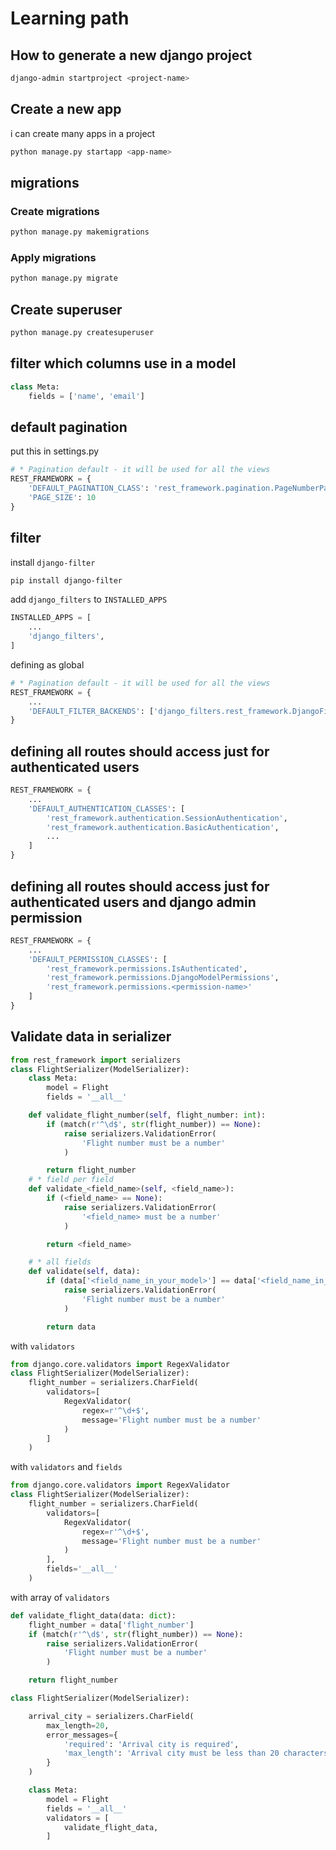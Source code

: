 # Learning path

## How to generate a new django project

```bash
django-admin startproject <project-name>
```

## Create a new app

i can create many apps in a project

```bash
python manage.py startapp <app-name>
```

## migrations

### Create migrations

```bash
python manage.py makemigrations
```

### Apply migrations

```bash
python manage.py migrate
```

## Create superuser

```bash
python manage.py createsuperuser
```

## filter which columns use in a model

```python
class Meta:
    fields = ['name', 'email']
```

## default pagination

put this in settings.py

```python
# * Pagination default - it will be used for all the views
REST_FRAMEWORK = {
    'DEFAULT_PAGINATION_CLASS': 'rest_framework.pagination.PageNumberPagination',
    'PAGE_SIZE': 10
}
```

## filter

install `django-filter`

```bash
pip install django-filter
```

add `django_filters` to `INSTALLED_APPS`

```python
INSTALLED_APPS = [
    ...
    'django_filters',
]
```

defining as global

```python
# * Pagination default - it will be used for all the views
REST_FRAMEWORK = {
    ...
    'DEFAULT_FILTER_BACKENDS': ['django_filters.rest_framework.DjangoFilterBackend']
}
```

## defining all routes should access just for authenticated users

```python
REST_FRAMEWORK = {
    ...
    'DEFAULT_AUTHENTICATION_CLASSES': [
        'rest_framework.authentication.SessionAuthentication',
        'rest_framework.authentication.BasicAuthentication',
        ...
    ]
}
```

## defining all routes should access just for authenticated users and django admin permission

```python
REST_FRAMEWORK = {
    ...
    'DEFAULT_PERMISSION_CLASSES': [
        'rest_framework.permissions.IsAuthenticated',
        'rest_framework.permissions.DjangoModelPermissions',
        'rest_framework.permissions.<permission-name>'
    ]
}
```

## Validate data in serializer

```python
from rest_framework import serializers
class FlightSerializer(ModelSerializer):
    class Meta:
        model = Flight
        fields = '__all__'

    def validate_flight_number(self, flight_number: int):
        if (match(r'^\d$', str(flight_number)) == None):
            raise serializers.ValidationError(
                'Flight number must be a number'
            )

        return flight_number
    # * field per field
    def validate_<field_name>(self, <field_name>):
        if (<field_name> == None):
            raise serializers.ValidationError(
                '<field_name> must be a number'
            )

        return <field_name>

    # * all fields
    def validate(self, data):
        if (data['<field_name_in_your_model>'] == data['<field_name_in_your_model>']):
            raise serializers.ValidationError(
                'Flight number must be a number'
            )

        return data
```

with `validators`

```python
from django.core.validators import RegexValidator
class FlightSerializer(ModelSerializer):
    flight_number = serializers.CharField(
        validators=[
            RegexValidator(
                regex=r'^\d+$',
                message='Flight number must be a number'
            )
        ]
    )
```

with `validators` and `fields`

```python
from django.core.validators import RegexValidator
class FlightSerializer(ModelSerializer):
    flight_number = serializers.CharField(
        validators=[
            RegexValidator(
                regex=r'^\d+$',
                message='Flight number must be a number'
            )
        ],
        fields='__all__'
    )
```

with array of `validators`

```python
def validate_flight_data(data: dict):
    flight_number = data['flight_number']
    if (match(r'^\d$', str(flight_number)) == None):
        raise serializers.ValidationError(
            'Flight number must be a number'
        )

    return flight_number

class FlightSerializer(ModelSerializer):

    arrival_city = serializers.CharField(
        max_length=20,
        error_messages={
            'required': 'Arrival city is required',
            'max_length': 'Arrival city must be less than 20 characters'
        }
    )

    class Meta:
        model = Flight
        fields = '__all__'
        validators = [
            validate_flight_data,
        ]
```
